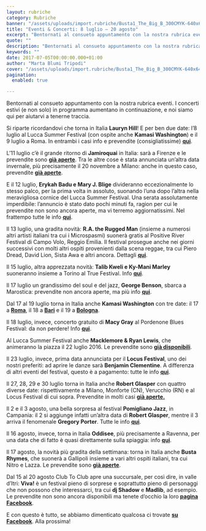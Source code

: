 ```yaml
---
layout: rubriche
category: Rubriche
banner: "/assets/uploads/import.rubriche/Busta1_The_Big_B_300CMYK-640x642.jpg"
title: "Eventi & Concerti: 8 luglio – 20 agosto"
excerpt: "Bentornati al consueto appuntamento con la nostra rubrica eventi. I concerti estivi (e non solo) in programma aumentano in continuazione, e noi siamo qui per aiutarvi a tenerne traccia. Si riparte ricordandovi che torna in Italia Lauryn Hill! E per ben due date: l’8 luglio al Lucca Summer Festival (con ospite anche Kamasi Washington) e il 9 [&hellip"
quote: ""
description: "Bentornati al consueto appuntamento con la nostra rubrica eventi. I concerti estivi (e non solo) in programma aumentano in continuazione, e noi siamo qui per aiutarvi a tenerne traccia. Si riparte ricordandovi che torna in Italia Lauryn Hill! E per ben due date: l’8 luglio al Lucca Summer Festival (con ospite anche Kamasi Washington) e il 9 [&hellip"
keywords: ""
date: 2017-07-05T00:00:00.000+01:00
author: "Marta Blumi Tripodi"
cover: "/assets/uploads/import.rubriche/Busta1_The_Big_B_300CMYK-640x642.jpg"
pagination:
  enabled: true

---
```


Bentornati al consueto appuntamento con la nostra rubrica eventi. I concerti estivi (e non solo) in programma aumentano in continuazione, e noi siamo qui per aiutarvi a tenerne traccia.

Si riparte ricordandovi che torna in Italia **Lauryn Hill**! E per ben due date: l’8 luglio al Lucca Summer Festival (con ospite anche **Kamasi Washington**) e il 9 luglio a Roma. In entrambi i casi info e prevendite (consigliatissime) [**qui**](http://dalessandroegalli.com/events/463/ms-lauryn-hill).

L’11 luglio c’è il grande ritorno di **Jamiroquai** in Italia: sarà a Firenze e le prevendite sono [**già aperte**](https://www.livenation.it/artist/jamiroquai-tickets). Tra le altre cose è stata annunciata un’altra data invernale, più precisamente il 20 novembre a Milano: anche in questo caso, prevendite [**già aperte**](http://www.ticketone.it/biglietti.html?affiliate=ITT&doc=artistPages%2Ftickets&fun=artist&action=tickets&erid=1824350&includeOnlybookable=false&xtmc=jamiroquai&xtnp=1&xtcr=1).

E il 12 luglio, **Erykah Badu e Mary J. Blige** divideranno eccezionalmente lo stesso palco, per la prima volta in assoluto, suonando l’una dopo l’altra nella meravigliosa cornice del Lucca Summer Festival. Una serata assolutamente imperdibile: l’annuncio è stato dato pochi minuti fa, ragion per cui le prevendite non sono ancora aperte, ma vi terremo aggiornatissimi. Nel frattempo tutte le info [**qui**](http://dalessandroegalli.com/events/461/erykah-badu-mary-jblige).

Il 13 luglio, una gradita novità: **R.A. the Rugged Man** (insieme a numerosi altri artisti italiani tra cui i Microspasmi) suonerà gratis al Positive River Festival di Campo Volo, Reggio Emilia. Il festival prosegue anche nei giorni successivi con molti altri ospiti provenienti dalla scena reggae, tra cui Piero Dread, David Lion, Sista Awa e altri ancora. Dettagli [**qui**](https://www.facebook.com/positiveriverfestival/).

Il 15 luglio, altra apprezzata novità: **Talib Kweli e Ky-Mani Marley** suoneranno insieme a Torino al True Festival. Info [**qui**](https://www.facebook.com/events/413535665698450/?acontext=%7B%22source%22%3A3%2C%22source%5Fnewsfeed%5Fstory%5Ftype%22%3A%22regular%22%2C%22action%5Fhistory%22%3A%22[%7B%5C%22surface%5C%22%3A%5C%22newsfeed%5C%22%2C%5C%22mechanism%5C%22%3A%5C%22feed%5Fstory%5C%22%2C%5C%22extra%5Fdata%5C%22%3A[]%7D]%22%2C%22has%5Fsource%22%3Atrue%7D&source=3&source%5Fnewsfeed%5Fstory%5Ftype=regular&action%5Fhistory=[%7B%22surface%22%3A%22newsfeed%22%2C%22mechanism%22%3A%22feed%5Fstory%22%2C%22extra%5Fdata%22%3A[]%7D]&has%5Fsource=1&fref=mentions).

Il 17 luglio un grandissimo del soul e del jazz, **George Benson**, sbarca a Marostica: prevendite non ancora aperte, ma più info [**qui**](http://dalessandroegalli.com/events/447/george-benson).

Dal 17 al 19 luglio torna in Italia anche **Kamasi Washington** con tre date: il 17 a [**Roma**](http://www.ticketone.it/), il 18 a [**Bari**](http://www.bookingshow.com/) e il 19 a [**Bologna**](http://www.mailticket.it/).

Il 18 luglio, invece, concerto gratuito di **Macy Gray** al Pordenone Blues Festival: da non perdere! Info [**qui**](http://dalessandroegalli.com/events/466/macy-gray).

Al Lucca Summer Festival anche **Macklemore & Ryan Lewis**, che animeranno la piazza il 22 luglio 2016\. Le prevendite sono [**già disponibili**](http://www.ticketone.it/macklemore-and-ryan-lewis-lucca-biglietti.html?affiliate=ITT&doc=artistPages%2Ftickets&fun=artist&action=tickets&key=1805316%249228159&jumpIn=yTix&kuid=466583&from=erdetaila).

Il 23 luglio, invece, prima data annunciata per il **Locus Festival**, uno dei nostri preferiti: ad aprire le danze sarà **Benjamin Clementine**. A differenza di altri eventi del festival, questo è a pagamento: tutte le info [**qui**](http://www.locusfestival.it/site/?p=2352).

Il 27, 28, 29 e 30 luglio torna in Italia anche **Robert Glasper** con quattro diverse date: rispettivamente a Milano, Monforte (CN), Verucchio (RN) e al Locus Festival di cui sopra. Prevendite in molti casi [**già aperte.**](http://www.ticketone.it/tickets.html?affiliate=IGA&doc=artistPages/tickets&fun=artist&action=tickets&includeOnlybookable=true&kuid=494818&xtor=SEC-303030332-GOO-[Robert%5FGlasper%5F-%5FSOLO]-[187020981817]-S-[robert%20glasper])

Il 2 e il 3 agosto, una bella sorpresa al festival **Pomigliano Jazz**, in Campania: il 2 si aggiunge infatti un’altra data di **Robert Glasper**, mentre il 3 arriva il fenomenale **Gregory Porter**. Tutte le info [**qui**](http://www.pomiglianojazz.com/gregory-porter-robert-glasper-ospiti-della-xxii-edizione-di-pomigliano-jazz-campania/).

Il 16 agosto, invece, torna in Italia **Oddisee**, più precisamente a Ravenna, per una data che di fatto è quasi direttamente sulla spiaggia: info [**qui**](https://www.facebook.com/events/262889210784932/?acontext=%7B%22ref%22%3A%223%22%2C%22ref%5Fnewsfeed%5Fstory%5Ftype%22%3A%22regular%22%2C%22feed%5Fstory%5Ftype%22%3A%22361%22%2C%22action%5Fhistory%22%3A%22null%22%7D).

Il 17 agosto, la novità più gradita della settimana: torna in Italia anche **Busta Rhymes**, che suonerà a Gallipoli insieme a vari altri ospiti italiani, tra cui Nitro e Lazza. Le prevendite sono [**già aperte**](http://www.ticketone.it/busta-rymes-nitro-moderup-biglietti-gallipoli.html?affiliate=ITT&doc=artistPages/tickets&fun=artist&action=tickets&key=1956108$9845641#eventInfo).

Dal 15 al 20 agosto Club To Club apre una succursale, per così dire, in valle d’Itri: **Viva!** è un festival pieno di sorprese e soprattutto pieno di personaggi che non possono che interessarci, tra cui **dj Shadow** e **Madlib**, ad esempio. Le prevendite non sono ancora disponibili ma tenete d’occhio la loro [**pagina Facebook**](https://www.facebook.com/clubtoclub/?fref=nf).

E con questo è tutto, se abbiamo dimenticato qualcosa ci trovate [**su Facebook**](https://www.facebook.com/hotmcmag). Alla prossima!